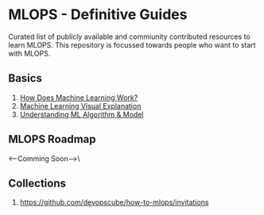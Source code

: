 # MLOPS - Definitive Guides
Curated list of publicly available and commiunity contributed resources to learn MLOPS. This repository is focussed towards people who want to start with MLOPS.

## Basics

1. [How Does Machine Learning Work?](https://www.dummies.com/programming/big-data/data-science/how-does-machine-learning-work/)
2. [Machine Learning Visual Explanation](https://towardsdatascience.com/what-is-machine-learning-a-visual-explanation-14642b90429f)
3. [Understanding ML Algorithm & Model](https://machinelearningmastery.com/difference-between-algorithm-and-model-in-machine-learning/)


## MLOPS Roadmap

<--Comming Soon-->\


## Collections

1. https://github.com/devopscube/how-to-mlops/invitations

